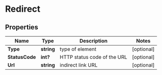 # Redirect


## Properties

| Name | Type | Description | Notes |
|------------ | ------------- | ------------- | -------------|
**Type** | **string** | type of element |[optional]|
**StatusCode** | **int?** | HTTP status code of the URL |[optional]|
**Url** | **string** | indirect link URL |[optional]|